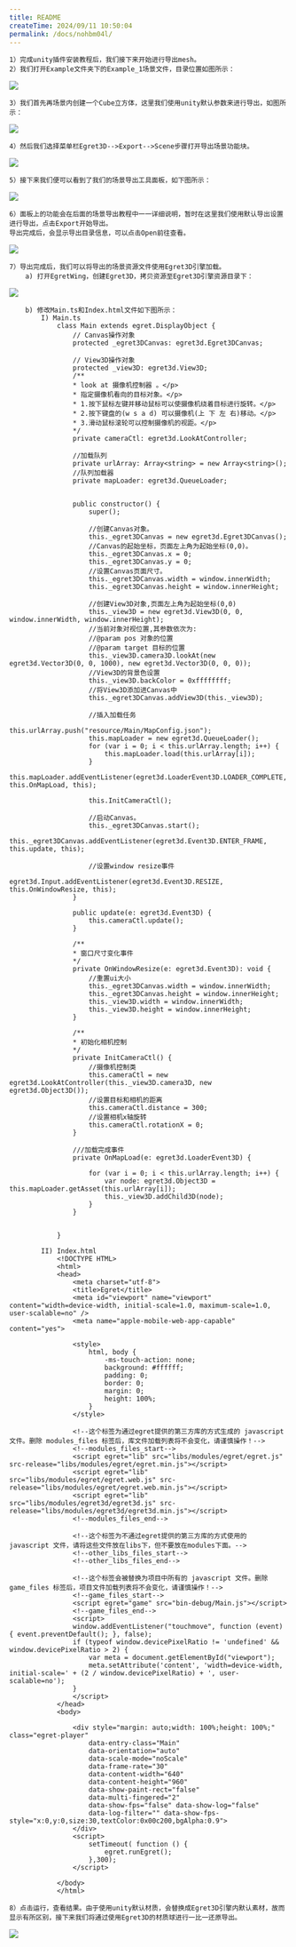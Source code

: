 ```yaml
---
title: README
createTime: 2024/09/11 10:50:04
permalink: /docs/nohbm04l/
---
```



	1）完成unity插件安装教程后，我们接下来开始进行导出mesh。
	2）我们打开Example文件夹下的Example_1场景文件，目录位置如图所示：

![](Img_1.png)

	3）我们首先再场景内创建一个Cube立方体，这里我们使用unity默认参数来进行导出，如图所示：

![](Img_2.png)

	4）然后我们选择菜单栏Egret3D-->Export-->Scene步骤打开导出场景功能块。

![](Img_3.gif)

	5）接下来我们便可以看到了我们的场景导出工具面板，如下图所示：

![](Img_4.png)

	6）面板上的功能会在后面的场景导出教程中一一详细说明，暂时在这里我们使用默认导出设置进行导出，点击Export开始导出。
	导出完成后，会显示导出目录信息，可以点击Open前往查看。

![](Img_5.png)

	7）导出完成后，我们可以将导出的场景资源文件使用Egret3D引擎加载。
		a) 打开EgretWing，创建Egret3D，拷贝资源至Egret3D引擎资源目录下：

![](Img_6.png)

		b) 修改Main.ts和Index.html文件如下图所示：
			I) Main.ts
				class Main extends egret.DisplayObject {
				    // Canvas操作对象
				    protected _egret3DCanvas: egret3d.Egret3DCanvas;
				
				    // View3D操作对象
				    protected _view3D: egret3d.View3D;
				    /**
				    * look at 摄像机控制器 。</p>
				    * 指定摄像机看向的目标对象。</p>
				    * 1.按下鼠标左键并移动鼠标可以使摄像机绕着目标进行旋转。</p>
				    * 2.按下键盘的(w s a d) 可以摄像机(上 下 左 右)移动。</p>
				    * 3.滑动鼠标滚轮可以控制摄像机的视距。</p>
				    */
				    private cameraCtl: egret3d.LookAtController;
				
				    //加载队列
				    private urlArray: Array<string> = new Array<string>();
				    //队列加载器
				    private mapLoader: egret3d.QueueLoader;
				
				
				    public constructor() {
				        super();
				
				        //创建Canvas对象。
				        this._egret3DCanvas = new egret3d.Egret3DCanvas();
				        //Canvas的起始坐标，页面左上角为起始坐标(0,0)。
				        this._egret3DCanvas.x = 0;
				        this._egret3DCanvas.y = 0;
				        //设置Canvas页面尺寸。
				        this._egret3DCanvas.width = window.innerWidth;
				        this._egret3DCanvas.height = window.innerHeight;
				
				        //创建View3D对象,页面左上角为起始坐标(0,0)
				        this._view3D = new egret3d.View3D(0, 0, window.innerWidth, window.innerHeight);
				        //当前对象对视位置,其参数依次为:
				        //@param pos 对象的位置
				        //@param target 目标的位置
				        this._view3D.camera3D.lookAt(new egret3d.Vector3D(0, 0, 1000), new egret3d.Vector3D(0, 0, 0));
				        //View3D的背景色设置
				        this._view3D.backColor = 0xffffffff;
				        //将View3D添加进Canvas中
				        this._egret3DCanvas.addView3D(this._view3D);
				
				        //插入加载任务
				        this.urlArray.push("resource/Main/MapConfig.json");
				        this.mapLoader = new egret3d.QueueLoader();
				        for (var i = 0; i < this.urlArray.length; i++) {
				            this.mapLoader.load(this.urlArray[i]);
				        }
				        this.mapLoader.addEventListener(egret3d.LoaderEvent3D.LOADER_COMPLETE, this.OnMapLoad, this);
				
				        this.InitCameraCtl();
				
				        //启动Canvas。
				        this._egret3DCanvas.start();
				        this._egret3DCanvas.addEventListener(egret3d.Event3D.ENTER_FRAME, this.update, this);
				
				        //设置window resize事件
				        egret3d.Input.addEventListener(egret3d.Event3D.RESIZE, this.OnWindowResize, this);
				    }
				
				    public update(e: egret3d.Event3D) {
				        this.cameraCtl.update();
				    }
				
				    /**
				    * 窗口尺寸变化事件
				    */
				    private OnWindowResize(e: egret3d.Event3D): void {
				        //重置ui大小
				        this._egret3DCanvas.width = window.innerWidth;
				        this._egret3DCanvas.height = window.innerHeight;
				        this._view3D.width = window.innerWidth;
				        this._view3D.height = window.innerHeight;
				    }
				
				    /**
				    * 初始化相机控制
				    */
				    private InitCameraCtl() {
				        //摄像机控制类
				        this.cameraCtl = new egret3d.LookAtController(this._view3D.camera3D, new egret3d.Object3D());
				        //设置目标和相机的距离
				        this.cameraCtl.distance = 300;
				        //设置相机x轴旋转
				        this.cameraCtl.rotationX = 0;
				    }
				
				    ///加载完成事件
				    private OnMapLoad(e: egret3d.LoaderEvent3D) {
				
				        for (var i = 0; i < this.urlArray.length; i++) {
				            var node: egret3d.Object3D = this.mapLoader.getAsset(this.urlArray[i]);
				            this._view3D.addChild3D(node);
				        }
				    }
				
				
				}     

			II) Index.html
				<!DOCTYPE HTML>
				<html>
				<head>
				    <meta charset="utf-8">
				    <title>Egret</title>
				    <meta id="viewport" name="viewport" content="width=device-width, initial-scale=1.0, maximum-scale=1.0, user-scalable=no" />
				    <meta name="apple-mobile-web-app-capable" content="yes">
				    
				    <style>
				        html, body {
				            -ms-touch-action: none;
				            background: #ffffff;
				            padding: 0;
				            border: 0;
				            margin: 0;
				            height: 100%;
				        }
				    </style>
				
				    <!--这个标签为通过egret提供的第三方库的方式生成的 javascript 文件。删除 modules_files 标签后，库文件加载列表将不会变化，请谨慎操作！-->
				    <!--modules_files_start-->
					<script egret="lib" src="libs/modules/egret/egret.js" src-release="libs/modules/egret/egret.min.js"></script>
					<script egret="lib" src="libs/modules/egret/egret.web.js" src-release="libs/modules/egret/egret.web.min.js"></script>
					<script egret="lib" src="libs/modules/egret3d/egret3d.js" src-release="libs/modules/egret3d/egret3d.min.js"></script>
					<!--modules_files_end-->
					
				    <!--这个标签为不通过egret提供的第三方库的方式使用的 javascript 文件，请将这些文件放在libs下，但不要放在modules下面。-->
				    <!--other_libs_files_start-->
				    <!--other_libs_files_end-->
				
				    <!--这个标签会被替换为项目中所有的 javascript 文件。删除 game_files 标签后，项目文件加载列表将不会变化，请谨慎操作！-->
				    <!--game_files_start-->
					<script egret="game" src="bin-debug/Main.js"></script>
					<!--game_files_end-->
				    <script>
				    window.addEventListener("touchmove", function (event) { event.preventDefault(); }, false);
				    if (typeof window.devicePixelRatio != 'undefined' && window.devicePixelRatio > 2) {
				        var meta = document.getElementById("viewport");
				        meta.setAttribute('content', 'width=device-width, initial-scale=' + (2 / window.devicePixelRatio) + ', user-scalable=no');
				    }
				    </script>
				</head>
				<body>
				
				    <div style="margin: auto;width: 100%;height: 100%;" class="egret-player" 
				        data-entry-class="Main"
				        data-orientation="auto"
				        data-scale-mode="noScale"
				        data-frame-rate="30"
				        data-content-width="640"
				        data-content-height="960"
				        data-show-paint-rect="false"
				        data-multi-fingered="2"
				        data-show-fps="false" data-show-log="false"
				        data-log-filter="" data-show-fps-style="x:0,y:0,size:30,textColor:0x00c200,bgAlpha:0.9">
				    </div>
				    <script>
				        setTimeout( function () {
							egret.runEgret();
						},300);
				    </script>
				    
				</body>
				</html>

	8）点击运行，查看结果。由于使用unity默认材质，会替换成Egret3D引擎内默认素材，故而显示有所区别，接下来我们将通过使用Egret3D的材质球进行一比一还原导出。

![](Img_7.png)
